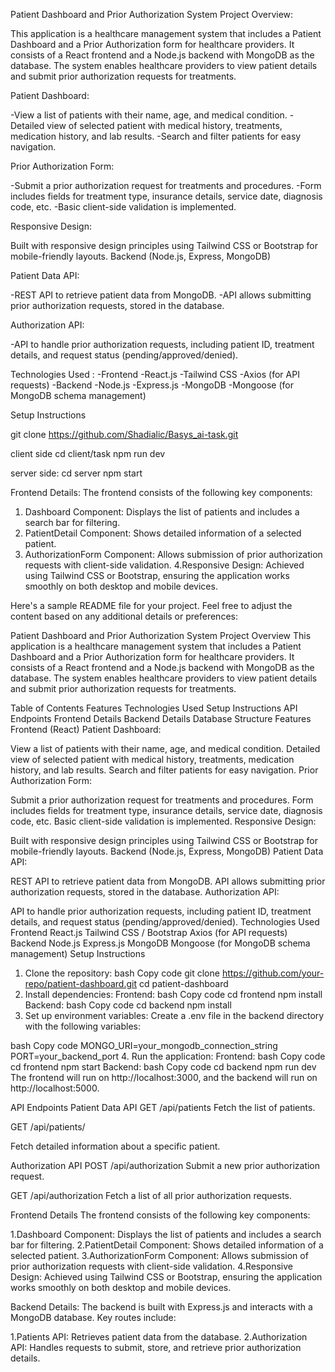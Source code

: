 Patient Dashboard and Prior Authorization System
Project Overview:

This application is a healthcare management system that includes a Patient Dashboard and a Prior Authorization form for healthcare providers. It consists of a React frontend and a Node.js backend with MongoDB as the database. The system enables healthcare providers to view patient details and submit prior authorization requests for treatments.


Patient Dashboard:

-View a list of patients with their name, age, and medical condition.
-Detailed view of selected patient with medical history, treatments, medication history, and lab results.
-Search and filter patients for easy navigation.

Prior Authorization Form:

-Submit a prior authorization request for treatments and procedures.
-Form includes fields for treatment type, insurance details, service date, diagnosis code, etc.
-Basic client-side validation is implemented.

Responsive Design:

Built with responsive design principles using Tailwind CSS or Bootstrap for mobile-friendly layouts.
Backend (Node.js, Express, MongoDB)

Patient Data API:

-REST API to retrieve patient data from MongoDB.
-API allows submitting prior authorization requests, stored in the database.

Authorization API:

-API to handle prior authorization requests, including patient ID, treatment details, and request status (pending/approved/denied).

Technologies Used :
-Frontend
-React.js
-Tailwind CSS 
-Axios (for API requests)
-Backend
-Node.js
-Express.js
-MongoDB
-Mongoose (for MongoDB schema management)


Setup Instructions

git clone https://github.com/Shadialic/Basys_ai-task.git

client side 
cd client/task
npm run dev

server side:
cd server
npm start

Frontend Details:
The frontend consists of the following key components:

1. Dashboard Component: Displays the list of patients and includes a search bar for filtering.
2. PatientDetail Component: Shows detailed information of a selected patient.
3. AuthorizationForm Component: Allows submission of prior authorization requests with client-side validation.
4.Responsive Design: Achieved using Tailwind CSS or Bootstrap, ensuring the application works smoothly on both desktop and mobile devices.


Here's a sample README file for your project. Feel free to adjust the content based on any additional details or preferences:

Patient Dashboard and Prior Authorization System
Project Overview
This application is a healthcare management system that includes a Patient Dashboard and a Prior Authorization form for healthcare providers. It consists of a React frontend and a Node.js backend with MongoDB as the database. The system enables healthcare providers to view patient details and submit prior authorization requests for treatments.

Table of Contents
Features
Technologies Used
Setup Instructions
API Endpoints
Frontend Details
Backend Details
Database Structure
Features
Frontend (React)
Patient Dashboard:

View a list of patients with their name, age, and medical condition.
Detailed view of selected patient with medical history, treatments, medication history, and lab results.
Search and filter patients for easy navigation.
Prior Authorization Form:

Submit a prior authorization request for treatments and procedures.
Form includes fields for treatment type, insurance details, service date, diagnosis code, etc.
Basic client-side validation is implemented.
Responsive Design:

Built with responsive design principles using Tailwind CSS or Bootstrap for mobile-friendly layouts.
Backend (Node.js, Express, MongoDB)
Patient Data API:

REST API to retrieve patient data from MongoDB.
API allows submitting prior authorization requests, stored in the database.
Authorization API:

API to handle prior authorization requests, including patient ID, treatment details, and request status (pending/approved/denied).
Technologies Used
Frontend
React.js
Tailwind CSS / Bootstrap
Axios (for API requests)
Backend
Node.js
Express.js
MongoDB
Mongoose (for MongoDB schema management)
Setup Instructions
1. Clone the repository:
bash
Copy code
git clone https://github.com/your-repo/patient-dashboard.git
cd patient-dashboard
2. Install dependencies:
Frontend:
bash
Copy code
cd frontend
npm install
Backend:
bash
Copy code
cd backend
npm install
3. Set up environment variables:
Create a .env file in the backend directory with the following variables:

bash
Copy code
MONGO_URI=your_mongodb_connection_string
PORT=your_backend_port
4. Run the application:
Frontend:
bash
Copy code
cd frontend
npm start
Backend:
bash
Copy code
cd backend
npm run dev
The frontend will run on http://localhost:3000, and the backend will run on http://localhost:5000.

API Endpoints
Patient Data API
GET /api/patients
Fetch the list of patients.

GET /api/patients/

Fetch detailed information about a specific patient.

Authorization API
POST /api/authorization
Submit a new prior authorization request.

GET /api/authorization
Fetch a list of all prior authorization requests.

Frontend Details
The frontend consists of the following key components:

1.Dashboard Component: Displays the list of patients and includes a search bar for filtering.
2.PatientDetail Component: Shows detailed information of a selected patient.
3.AuthorizationForm Component: Allows submission of prior authorization requests with client-side validation.
4.Responsive Design: Achieved using Tailwind CSS or Bootstrap, ensuring the application works smoothly on both desktop and mobile devices.


Backend Details:
The backend is built with Express.js and interacts with a MongoDB database. Key routes include:

1.Patients API:
Retrieves patient data from the database.
2.Authorization API:
Handles requests to submit, store, and retrieve prior authorization details.


